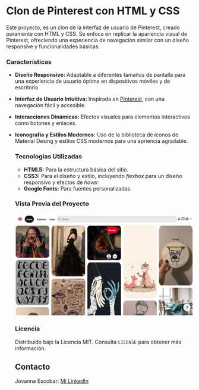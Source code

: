 # Clon de Pinterest con HTML y CSS

Este proyecto, es un clon de la interfaz de usuario de Pinterest, creado puramente con HTML y CSS. Se enfoca en replicar la apariencia visual de Pinterest, ofreciendo una experiencia de navegación similar con un diseño responsive y funcionalidades básicas.

### Características

- **Diseño Responsive:** Adaptable a diferentes tamaños de pantalla para una experiencia de usuario óptima en dispositivos móviles y de escritorio
- **Interfaz de Usuario Intuitiva:** Inspirada en [Pinterest](https://www.pinterest.es/), con una navegación fácil y accesible.
- **Interacciones Dinámicas:** Efectos visuales para elementos interactivos como botones y enlaces.
- **Iconografia y Estilos Modernos:** Uso de la biblioteca de íconos de Material Desing y estilos CSS modernos para una apriencia agradable.

  ### Tecnologías Utilizadas
  + **HTML5:** Para la estructura básica del sitio.
  + **CSS3:** Para el diseño y estilo, incluyendo _flexbox_ para un diseño responsivo y efectos de _hover_.
  + **Google Fonts:** Para fuentes personalizadas.
 
  ### Vista Previa del Proyecto
  ![Demo](/assets/pinterest_screen.png)

  ### Licencia
  Distribuido bajo la Licencia MIT. Consulta ```LICENSE``` para obtener más información.

  ## Contacto
  Jovanna Escobar: [Mi LinkedIn](https://www.linkedin.com/in/jovanna-escobar-garcia-508aa82b5?utm_source=share&utm_campaign=share_via&utm_content=profile&utm_medium=android_app)
